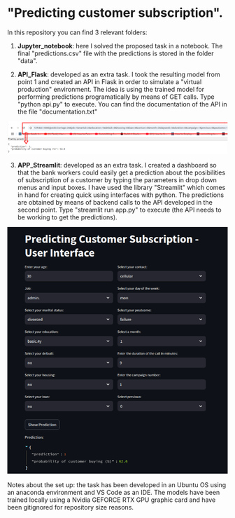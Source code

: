 # "Predicting customer subscription".

In this repository you can find 3 relevant folders:

1) **Jupyter_notebook**: here I solved the proposed task in a notebook. The final "predictions.csv" file with the predictions is stored in the folder "data".

2) **API_Flask**: developed as an extra task. I took the resulting model from point 1 and created an API in Flask in order to simulate a "virtual production" environment. The idea is using the trained model for performing predictions programatically by means of GET calls. Type "python api.py" to execute. You can find the documentation of the API in the file "documentation.txt"

![Image1](pictures/api_capture.png)

3) **APP_Streamlit**: developed as an extra task. I created a dashboard so that the bank workers could easily get a prediction about the posibilities of subscription of a customer by typing the parameters in drop down menus and input boxes. I have used the library "Streamlit" which comes in hand for creating quick using interfaces with python. The predictions are obtained by means of backend calls to the API developed in the second point. Type "streamlit run app.py" to execute (the API needs to be working to get the predictions).

![Image2](pictures/streamlit_dashboard.png)



Notes about the set up: the task has been developed in an Ubuntu OS using an anaconda environment and VS Code as an IDE. The models have been trained locally using a Nvidia GEFORCE RTX GPU graphic card and have been gitignored for repository size reasons.